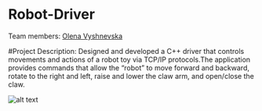 # Robot-Driver
Team members: [Olena Vyshnevska](https://www.linkedin.com/in/olena-vyshnevska-020053138/)

#Project Description:
Designed and developed a C++ driver that controls movements and actions of a robot toy via TCP/IP protocols.The application provides commands that allow the “robot” to move forward and backward, rotate to the right and left, raise and lower the claw arm, and open/close the claw.

![alt text](Robot-Driver/Robot-Driver.jpg "Robot-Driver")
